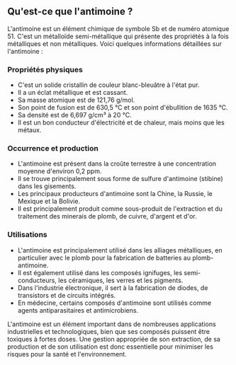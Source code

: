 ## Qu'est-ce que l'antimoine ?

L'antimoine est un élément chimique de symbole Sb et de numéro atomique 51. C'est un métalloïde semi-métallique qui présente des propriétés à la fois métalliques et non métalliques. Voici quelques informations détaillées sur l'antimoine :

### Propriétés physiques

- C'est un solide cristallin de couleur blanc-bleuâtre à l'état pur.
- Il a un éclat métallique et est cassant.
- Sa masse atomique est de 121,76 g/mol.
- Son point de fusion est de 630,5 °C et son point d'ébullition de 1635 °C.
- Sa densité est de 6,697 g/cm³ à 20 °C.
- Il est un bon conducteur d'électricité et de chaleur, mais moins que les métaux.

### Occurrence et production

- L'antimoine est présent dans la croûte terrestre à une concentration moyenne d'environ 0,2 ppm.
- Il se trouve principalement sous forme de sulfure d'antimoine (stibine) dans les gisements.
- Les principaux producteurs d'antimoine sont la Chine, la Russie, le Mexique et la Bolivie.
- Il est principalement produit comme sous-produit de l'extraction et du traitement des minerais de plomb, de cuivre, d'argent et d'or.

### Utilisations

- L'antimoine est principalement utilisé dans les alliages métalliques, en particulier avec le plomb pour la fabrication de batteries au plomb-antimoine.
- Il est également utilisé dans les composés ignifuges, les semi-conducteurs, les céramiques, les verres et les pigments.
- Dans l'industrie électronique, il sert à la fabrication de diodes, de transistors et de circuits intégrés.
- En médecine, certains composés d'antimoine sont utilisés comme agents antiparasitaires et antimicrobiens.

L'antimoine est un élément important dans de nombreuses applications industrielles et technologiques, bien que ses composés puissent être toxiques à fortes doses. Une gestion appropriée de son extraction, de sa production et de son utilisation est donc essentielle pour minimiser les risques pour la santé et l'environnement.